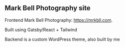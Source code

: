 ## Mark Bell Photography site

Frontend Mark Bell Photography: https://mrkbll.com.

Built using Gatsby/React + Tailwind

Backend is a custom WordPress theme, also built by me 
